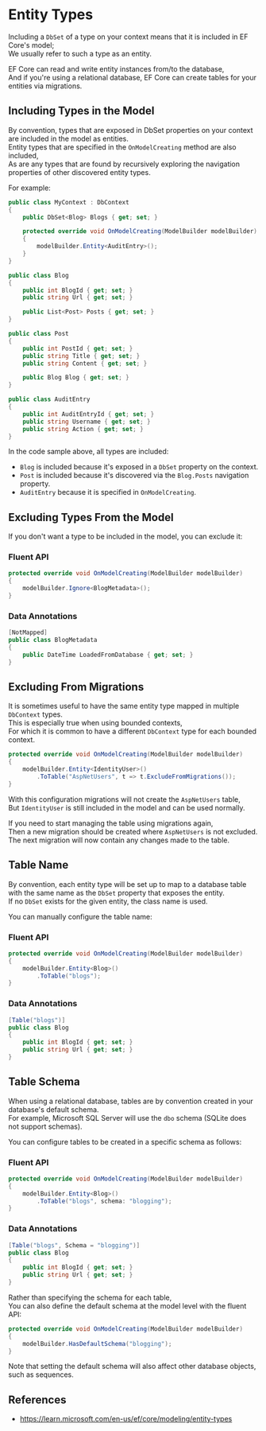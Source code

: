 # Entity Types

Including a `DbSet` of a type on your context means that it is included in EF Core's model;  
We usually refer to such a type as an entity.

EF Core can read and write entity instances from/to the database,  
And if you're using a relational database, EF Core can create tables for your entities via migrations.

## Including Types in the Model

By convention, types that are exposed in DbSet properties on your context are included in the model as entities.  
Entity types that are specified in the `OnModelCreating` method are also included,  
As are any types that are found by recursively exploring the navigation properties of other discovered entity types.

For example:

```cs
public class MyContext : DbContext
{
    public DbSet<Blog> Blogs { get; set; }

    protected override void OnModelCreating(ModelBuilder modelBuilder)
    {
        modelBuilder.Entity<AuditEntry>();
    }
}

public class Blog
{
    public int BlogId { get; set; }
    public string Url { get; set; }

    public List<Post> Posts { get; set; }
}

public class Post
{
    public int PostId { get; set; }
    public string Title { get; set; }
    public string Content { get; set; }

    public Blog Blog { get; set; }
}

public class AuditEntry
{
    public int AuditEntryId { get; set; }
    public string Username { get; set; }
    public string Action { get; set; }
}
```

In the code sample above, all types are included:

- `Blog` is included because it's exposed in a `DbSet` property on the context.
- `Post` is included because it's discovered via the `Blog.Posts` navigation property.
- `AuditEntry` because it is specified in `OnModelCreating`.

## Excluding Types From the Model

If you don't want a type to be included in the model, you can exclude it:

### Fluent API

```cs
protected override void OnModelCreating(ModelBuilder modelBuilder)
{
    modelBuilder.Ignore<BlogMetadata>();
}
```

### Data Annotations

```cs
[NotMapped]
public class BlogMetadata
{
    public DateTime LoadedFromDatabase { get; set; }
}
```

## Excluding From Migrations

It is sometimes useful to have the same entity type mapped in multiple `DbContext` types.  
This is especially true when using bounded contexts,  
For which it is common to have a different `DbContext` type for each bounded context.

```cs
protected override void OnModelCreating(ModelBuilder modelBuilder)
{
    modelBuilder.Entity<IdentityUser>()
        .ToTable("AspNetUsers", t => t.ExcludeFromMigrations());
}
```

With this configuration migrations will not create the `AspNetUsers` table,  
But `IdentityUser` is still included in the model and can be used normally.

If you need to start managing the table using migrations again,  
Then a new migration should be created where `AspNetUsers` is not excluded.  
The next migration will now contain any changes made to the table.

## Table Name

By convention, each entity type will be set up to map to a database table with the same name as the `DbSet` property that exposes the entity.  
If no `DbSet` exists for the given entity, the class name is used.

You can manually configure the table name:

### Fluent API

```cs
protected override void OnModelCreating(ModelBuilder modelBuilder)
{
    modelBuilder.Entity<Blog>()
        .ToTable("blogs");
}
```

### Data Annotations

```cs
[Table("blogs")]
public class Blog
{
    public int BlogId { get; set; }
    public string Url { get; set; }
}
```

## Table Schema

When using a relational database, tables are by convention created in your database's default schema.  
For example, Microsoft SQL Server will use the `dbo` schema (SQLite does not support schemas).

You can configure tables to be created in a specific schema as follows:

### Fluent API

```cs
protected override void OnModelCreating(ModelBuilder modelBuilder)
{
    modelBuilder.Entity<Blog>()
        .ToTable("blogs", schema: "blogging");
}
```

### Data Annotations

```cs
[Table("blogs", Schema = "blogging")]
public class Blog
{
    public int BlogId { get; set; }
    public string Url { get; set; }
}
```

Rather than specifying the schema for each table,  
You can also define the default schema at the model level with the fluent API:

```cs
protected override void OnModelCreating(ModelBuilder modelBuilder)
{
    modelBuilder.HasDefaultSchema("blogging");
}
```

Note that setting the default schema will also affect other database objects, such as sequences.

## References

- https://learn.microsoft.com/en-us/ef/core/modeling/entity-types
